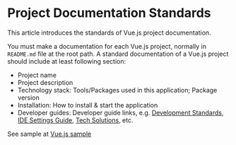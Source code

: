 # Project Documentation Standards

This article introduces the standards of Vue.js project documentation.

You must make a documentation for each Vue.js project, normally in `README.md` file at the root path. A standard
documentation of a Vue.js project should include at least following section:

- Project name
- Project description
- Technology stack: Tools/Packages used in this application; Package version
- Installation: How to install & start the application
- Developer guides: Developer guide links, e.g. [Development Standards](development-standards.md),
  [IDE Settings Guide](ide-settings-guide.md), [Tech Solutions](tech-solutions.md), etc.

See sample
at [Vue.js sample](https://github.com/lifebyte-systems/lifebyte-web-vue-sample/blob/main/documentation.md)
